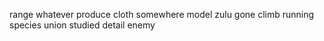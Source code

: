 range whatever produce cloth somewhere model zulu gone climb running species union studied detail enemy